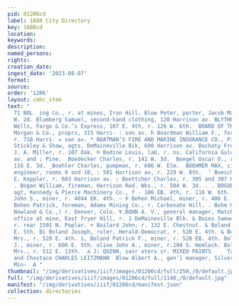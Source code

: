 ```yaml
---
pid: 01206cd
label: 1888 City Directory
key: 1888cd
location: 
keywords: 
description: 
named_persons: 
rights: 
creation_date: 
ingest_date: '2023-08-07'
format: 
source: 
order: '1206'
layout: cmhc_item
text: "                                                                             BLO
  71 BOL  ing Co., r. at mines, Iron Hill. Blow Peter, porter, Jacob Mack, r. 128
  W. 2d. Blumberg Samuel, second-hand clothing, 120 Harrison av. BLYTHE R. B., agt,
  Wells, Fargo & Co.’s Express, 107 E. 4th, r. 126 W. 6th.  BOARD OF TRADE, John G.
  Morgan & Co., proprs, 315 Harri- : son av. h Boardman William F., foreman, Herald-Democrat,
  r. 718 Harri- = son av. * BOATMAN’S FIRE AND MARINE INSURANCE CO., Pittsburg,  :
  Stickley & Shaw, agts, DeMaineville Bik, 600 Harrison av. Bochaty Fred., baker,
  J. A. Miller, r. 107 Oak. ® Bodine Louis, lab, r. ns. California Gulch, bet. Harrison
  av. and ; Pine.  Boedecker Charles, r. 141 W. 3d.  Boegel Oscar O., restaurant,
  116 E. 3d. _Boehler Charles, pumpman, r. 606 W. Elm.  BOEHMER MAX, civil and mining
  engineer, reoms 8 and 10, : 501 Harrison av, r. 229 W. 8th.  ‘ Boesch William, clk,
  E. Keppler, r. 603 Harrison av. : Boettcher Charles, r. 305 and 307 Harrison av.
  . Bogan William, fireman, Harrison Red. Wks., r. 504 W. 3d. . . BOGUE WARREN C.,
  agt, Kennedy & Pierce Machinery Co., f - 106 EB. 4th, r. 116 W. 6th. Pe. Bobhen
  John S., miner, r. 4044 EK. 4th. ~ ® Bohen Michael, miner, r. 406 E. 4th. ad -.
  Bohen Patrick, foreman, Adams Mining Co., r. Carbonate Hill. . Bohm Henry, (John
  Nowland & Co.,) r. Denver, Colo. ¥.BOHN A. V., general manager, Matchless Mine,
  office at mine, East Fryer Hill, r. 1 DeMaineville Blk. & Boies Samuel, collector,
  r. rear 1501 N. Poplar. + Boilard John, r. 132 E. Chestnut. & Boland James, r. 604
  E. Sth. Bi Boland Joseph, ruler, Herald-Democrat, r. 520 E. 4th. & Boland Mary T.
  Mrs., r. 520 E. 4th. i, Boland Patrick F., miner, r. 520 EB. 4th. Bolden Michael
  J., miner, r. 606 E. 5th. oline John A., miner, r.104 S. Hemlock. Bollman Annie
  Mrs., r. 512 E. 13th.  a J: QUINN, sasr eterx sr. MIXED PAINTS     Tal Ae aare Wis
  and Chostace CHARLES LEITZMANN  Blow Albert A., gen’] manager, Silver Cord Combination
  Min-  A "
thumbnail: "/img/derivatives/iiif/images/01206cd/full/250,/0/default.jpg"
full: "/img/derivatives/iiif/images/01206cd/full/1140,/0/default.jpg"
manifest: "/img/derivatives/iiif/01206cd/manifest.json"
collection: directories
---
```

